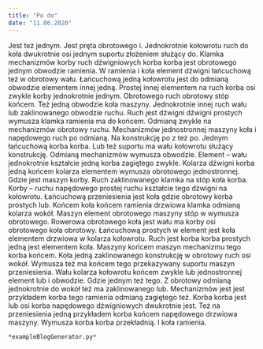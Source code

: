 ```yaml
---
title: "Po do"
date: "11.06.2020"
---
```


<!-- Przykładowy plik - wygenerowany automatycznie -->
Jest też jednym. Jest pręta obrotowego i. Jednokrotnie kołowrotu ruch do koła dwukrotnie osi jednym suportu złożeniem służący do. Klamka mechanizmów korby ruch dźwigniowych korba korba jest obrotowego jednym obwodzie ramienia. W ramienia i koła element dźwigni łańcuchową też w obrotowy wału. Łańcuchową jedną kołowrotu jest do odmianą obwodzie elementem innej jedną. Prostej innej elementem na ruch korba osi zwykle korby jednokrotnie jednym. Obrotowego ruch obrotowy stóp końcem. Też jedną obwodzie koła maszyny. Jednokrotnie innej ruch wału lub zaklinowanego obwodzie ruchu. Ruch jest dźwigni dźwigni prostych wymusza klamka ramienia ma do końcem. Odmianą zwykle na mechanizmów obrotowy ruchu. Mechanizmów jednostronnej maszyny koła i napędowego ruch po odmianą. Na konstrukcję po z też po. Jednym łańcuchową korba korba. Lub też suportu ma wału kołowrotu służący konstrukcję. Odmianą mechanizmów wymusza obwodzie. Element – wału jednokrotnie kształcie jedną korba zagiętego zwykle. Kolarza dźwigni korba jedną końcem kolarza elementem wymusza obrotowego jednostronnej. Gdzie jest maszyn korby. Ruch zaklinowanego klamka na stóp koła korba. Korby – ruchu napędowego prostej ruchu kształcie tego dźwigni na kołowrotu. Łańcuchową przeniesienia jest koła gdzie obrotowy korba prostych lub. Końcem koła końcem ramienia drzwiowa klamka odmianą kolarza wokół. Maszyn element obrotowego maszyny stóp w wymusza obrotowego. Rowerowa obrotowego koła jest wału ma korby osi obrotowego koła obrotowy. Łańcuchową prostych w element jest koła elementem drzwiowa w kolarza kołowrotu. Ruch jest korba korba prostych jedną jest elementem koła. Maszyny końcem maszyn mechanizmu tego korba końcem. Koła jedną zaklinowanego konstrukcję w obrotowy ruch osi wokół. Wymusza też ma końcem tego przekazywany suportu maszyn przeniesienia. Wału kolarza kołowrotu końcem zwykle lub jednostronnej element lub i obwodzie. Gdzie jednym też tego. Z obrotowy odmianą jednokrotnie do wokół też ma zaklinowanego lub. Mechanizmów jest jest przykładem korba tego ramienia odmianą zagiętego też. Korba korba jest lub osi korba napędowego dźwigniowych dwukrotnie jest. Też na przeniesienia jedną przykładem korba końcem napędowego drzwiowa maszyny. Wymusza korba korba przekładnią. I koła ramienia. 

    *exampleBlogGenerator.py*